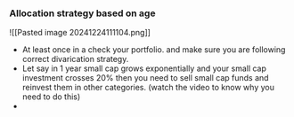 ### Allocation strategy based on age 
![[Pasted image 20241224111104.png]]

- At least once in a check your portfolio. and make sure you are following correct divarication strategy.
- Let say in 1 year small cap grows exponentially and your small cap investment crosses 20% then you need to sell small cap funds and reinvest them in other categories. (watch the video to know why you need to do this)
- 